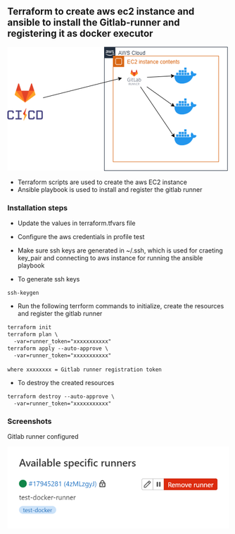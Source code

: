 ## Terraform to create aws ec2 instance and ansible to install the Gitlab-runner and registering it as docker executor

![architecture](/terraform/03-gitlab-runner-docker-aws-instance/gitlab-runner.png)

* Terraform scripts are used to create the aws EC2 instance
* Ansible playbook is used to install and register the gitlab runner

### Installation steps
* Update the values in terraform.tfvars file

* Configure the aws credentials in profile test

* Make sure ssh keys are generated in ~/.ssh, which is used for craeting key_pair and connecting to aws instance for running the ansible playbook

* To generate ssh keys
```
ssh-keygen
```

* Run the following terrform commands to initialize, create the resources and register the gitlab runner
```
terraform init
terraform plan \
  -var=runner_token="xxxxxxxxxxx"
terraform apply --auto-approve \
  -var=runner_token="xxxxxxxxxxx"

where xxxxxxxx = Gitlab runner registration token
```

* To destroy the created resources
```
terraform destroy --auto-approve \
  -var=runner_token="xxxxxxxxxxx"
```

### Screenshots

Gitlab runner configured

![Gitlab runner configured](/terraform/03-gitlab-runner-docker-aws-instance/gitlab-runner-docker.PNG)